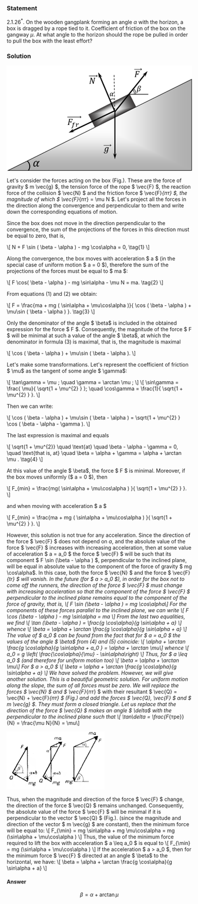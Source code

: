 ###  Statement

$2.1.26^*.$ On the wooden gangplank forming an angle $\alpha$ with the horizon, a box is dragged by a rope tied to it. Coefficient of friction of the box on the gangway $\mu$. At what angle to the horizon should the rope be pulled in order to pull the box with the least effort?

### Solution

![ Problem diagram |790x448, 42%](../../img/2.1.26/phys11917.png)

Let's consider the forces acting on the box (Fig.). These are the force of gravity $ m \vec{g} $, the tension force of the rope $ \vec{F} $, the reaction force of the collision $ \vec{N} $ and the friction force $ \vec{F}_{пт} $, the magnitude of which $ \vec{F}_{пт} = \mu N $. Let's project all the forces in the direction along the convergence and perpendicular to them and write down the corresponding equations of motion.

Since the box does not move in the direction perpendicular to the convergence, the sum of the projections of the forces in this direction must be equal to zero, that is,

\\[ N + F \sin ( \beta - \alpha ) - mg \cos\alpha = 0, \tag{1} \\]

Along the convergence, the box moves with acceleration $ a $ (in the special case of uniform motion $ a = 0 $), therefore the sum of the projections of the forces must be equal to $ ma $:

\\[ F \cos( \beta - \alpha ) - mg \sin\alpha - \mu N = ma. \tag{2} \\]

From equations (1) and (2) we obtain:

\\[ F = \frac{ma + mg ( \sin\alpha + \mu\cos\alpha )}{ \cos ( \beta - \alpha ) + \mu\sin ( \beta - \alpha ) }. \tag{3} \\]

Only the denominator of the angle $ \beta$ is included in the obtained expression for the force $ F $. Consequently, the magnitude of the force $ F $ will be minimal at such a value of the angle $ \beta$, at which the denominator in formula (3) is maximal, that is, the magnitude is maximal

\\[ \cos ( \beta - \alpha ) + \mu\sin ( \beta - \alpha ). \\]

Let's make some transformations. Let's represent the coefficient of friction $ \mu$ as the tangent of some angle $ \gamma$:

\\[ \tan\gamma = \mu ; \quad \gamma = \arctan \mu ; \\] \\[ \sin\gamma = \frac{ \mu}{ \sqrt{1 + \mu^{2} } }; \quad \cos\gamma = \frac{1}{ \sqrt{1 + \mu^{2} } }. \\]

Then we can write:

\\[ \cos ( \beta - \alpha ) + \mu\sin ( \beta - \alpha ) = \sqrt{1 + \mu^{2} } \cos ( \beta - \alpha - \gamma ). \\]

The last expression is maximal and equals

\\[ \sqrt{1 + \mu^{2}} \quad \text{at} \quad \beta - \alpha - \gamma = 0, \quad \text{that is, at} \quad \beta = \alpha + \gamma = \alpha + \arctan \mu . \tag{4} \\]

At this value of the angle $ \beta$, the force $ F $ is minimal. Moreover, if the box moves uniformly ($ a = 0 $), then

\\[ F_{min} = \frac{mg( \sin\alpha + \mu\cos\alpha ) }{ \sqrt{1 + \mu^{2} } }. \\]

and when moving with acceleration $ a $

\\[ F_{min} = \frac{ma + mg ( \sin\alpha + \mu\cos\alpha ) }{ \sqrt{1 + \mu^{2} } }. \\]

However, this solution is not true for any acceleration. Since the direction of the force $ \vec{F} $ does not depend on $a$, and the absolute value of the force $ \vec{F} $ increases with increasing acceleration, then at some value of acceleration $ a = a_0 $ the force $ \vec{F} $ will be such that its component $ F \sin (\beta - \alpha ) $, perpendicular to the inclined plane, will be equal in absolute value to the component of the force of gravity $ mg \cos\alpha$. In this case, both the force $ \vec{N} $ and the force $ \vec{F}_{tr} $ will vanish. In the future (for $ a > a_0 $), in order for the box not to come off the runners, the direction of the force $ \vec{F} $ must change with increasing acceleration so that the component of the force $ \vec{F} $ perpendicular to the inclined plane remains equal to the component of the force of gravity, that is, \\[ F \sin (\beta - \alpha ) = mg \cos\alpha\\] For the components of these forces parallel to the inclined plane, we can write \\[ F \cos (\beta - \alpha ) - mg \sin\alpha = ma \\] From the last two equalities, we find \\[ \tan (\beta - \alpha ) = \frac{g \cos\alpha}{g \sin\alpha + a} \\] whence \\[ \beta = \alpha + \arctan \frac{g \cos\alpha}{g \sin\alpha + a} \\] The value of $ a_0 $ can be found from the fact that for $ a = a_0 $ the values ​​of the angle $ \beta$ from (4) and (5) coincide: \\[ \alpha + \arctan \frac{g \cos\alpha}{g \sin\alpha + a_0 } = \alpha + \arctan \mu\\] whence \\[ a_0 = g \left( \frac{\cos\alpha}{\mu} - \sin\alpha\right) \\] Thus, for $ a \leq a_0 $ (and therefore for uniform motion too) \\[ \beta = \alpha + \arctan \mu\\] For $ a > a_0 $ \\[ \beta = \alpha + \arctan \frac{g \cos\alpha}{g \sin\alpha + a} \\] We have solved the problem. However, we will give another solution. This is a beautiful geometric solution. For uniform motion along the slope, the sum of all forces must be zero. We will replace the forces $ \vec{N} $ and $ \vec{F}_{пт} $ with their resultant $ \vec{Q} = \vec{N} + \vec{F}_{пт} $ (Fig.) and add the forces $ \vec{Q}, \vec{F} $ and $ m \vec{g} $. They must form a closed triangle. Let us replace that the direction of the force $ \vec{Q} $ makes an angle $ \delta$ with the perpendicular to the inclined plane such that \\[ \tan\delta = \frac{F_{тре}}{N} = \frac{\mu N}{N} = \mu\\]

![|266x159, 42%](../../img/2.1.26/phys11917-1.png)

Thus, when the magnitude and direction of the force $ \vec{F} $ change, the direction of the force $ \vec{Q} $ remains unchanged. Consequently, the absolute value of the force $ \vec{F} $ will be minimal if it is perpendicular to the vector $ \vec{Q} $ (Fig.). (since the magnitude and direction of the vector $ m \vec{g} $ are constant), then the minimum force will be equal to: \\[ F_{\min} = mg \sin\alpha + mg \mu\cos\alpha = mg (\sin\alpha + \mu\cos\alpha ) \\] Thus, the value of the minimum force required to lift the box with acceleration $ a \leq a_0 $ is equal to \\[ F_{\min} = mg (\sin\alpha + \mu\cos\alpha ) \\] If the acceleration $ a > a_0 $, then for the minimum force $ \vec{F} $ directed at an angle $ \beta$ to the horizontal, we have: \\[ \beta = \alpha + \arctan \frac{g \cos\alpha}{g \sin\alpha + a} \\]

#### Answer

$$
\beta = \alpha + \arctan \mu
$$